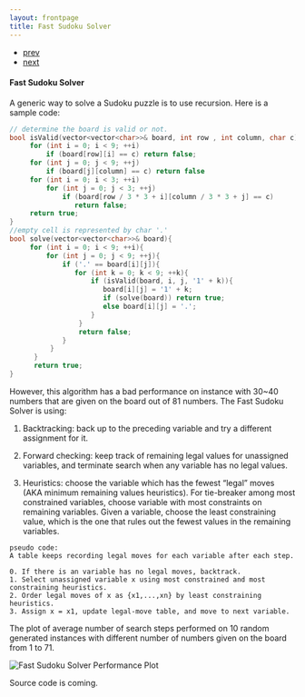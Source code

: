 ```yaml
---
layout: frontpage
title: Fast Sudoku Solver
---
```

<link rel="stylesheet" href="//cdnjs.cloudflare.com/ajax/libs/highlight.js/9.2.0/styles/default.min.css">
<script src="//cdnjs.cloudflare.com/ajax/libs/highlight.js/9.2.0/highlight.min.js"></script>
<script>hljs.initHighlightingOnLoad();</script>

<div class="navbar">
  <div class="navbar-inner">
      <ul class="nav">
          <li><a href="mousebc_fig3.html">prev</a></li>
          <li><a href="iplotCorr.html">next</a></li>
      </ul>
  </div>
</div>

<h4><a name="Fast Sudoku Solver"></a>Fast Sudoku Solver</h4>

A generic way to solve a Sudoku puzzle is to use recursion. Here is a sample code:

```cpp
// determine the board is valid or not.
bool isValid(vector<vector<char>>& board, int row , int column, char c){
     for (int i = 0; i < 9; ++i)
         if (board[row][i] == c) return false;
     for (int j = 0; j < 9; ++j)
         if (board[j][column] == c) return false
     for (int i = 0; i < 3; ++i)
         for (int j = 0; j < 3; ++j)
             if (board[row / 3 * 3 + i][column / 3 * 3 + j] == c)
                return false;
     return true;
}
//empty cell is represented by char '.'
bool solve(vector<vector<char>>& board){
     for (int i = 0; i < 9; ++i){
         for (int j = 0; j < 9; ++j){
             if ('.' == board[i][j]){
                for (int k = 0; k < 9; ++k){
                    if (isValid(board, i, j, '1' + k)){
                       board[i][j] = '1' + k;
                       if (solve(board)) return true;
                       else board[i][j] = '.';
                    }
                 }
                 return false;
             }
          }
      }
      return true;
} 
```

However, this algorithm has a bad performance on instance with 30~40 numbers that are given on the board out of 81 numbers. The Fast Sudoku Solver is using:

 1. Backtracking: back up to the preceding variable and try a different assignment for it.
 
 2. Forward checking: keep track of remaining legal values forunassigned variables, and terminate search when any variable has nolegal values.
 
 3. Heuristics: choose the variable which has the fewest “legal” moves (AKA minimum remaining values heuristics). For tie-breaker among most constrained variables, choose variable with most constraints on remaining variables. Given a variable, choose the least constraining value, which is the one that rules out the fewest values in the remaining variables.

```
pseudo code:
A table keeps recording legal moves for each variable after each step.
 
0. If there is an variable has no legal moves, backtrack.
1. Select unassigned variable x using most constrained and most constraining heuristics.
2. Order legal moves of x as {x1,...,xn} by least constraining heuristics. 
3. Assign x = x1, update legal-move table, and move to next variable.
```

The plot of average number of search steps performed on 10 random generated instances with different number of numbers given on the board from 1 to 71.

![Fast Sudoku Solver Performance Plot](../../assets/publpics/sudoku_plot.png)

Source code is coming.



